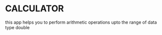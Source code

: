 # CALCULATOR
this app helps you to perform arithmetic operations upto the range of data type double
